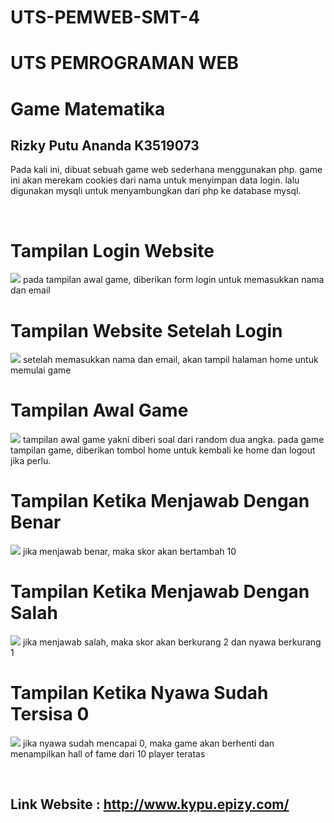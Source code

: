 # UTS-PEMWEB-SMT-4
# UTS PEMROGRAMAN WEB
# Game Matematika
## Rizky Putu Ananda K3519073

<p>
Pada kali ini, dibuat sebuah game web sederhana menggunakan php. game ini akan merekam cookies dari nama untuk menyimpan data login. lalu digunakan mysqli untuk menyambungkan dari php ke database mysql.
</p>
<br>

# **Tampilan Login Website**
![](images/login.png)
pada tampilan awal game, diberikan form login untuk memasukkan nama dan email

# **Tampilan Website Setelah Login**
![](images/home.png)
setelah memasukkan nama dan email, akan tampil halaman home untuk memulai game

# **Tampilan Awal Game**
![](images/soal.png)
tampilan awal game yakni diberi soal dari random dua angka. pada game tampilan game, diberikan tombol home untuk kembali ke home dan logout jika perlu.

# **Tampilan Ketika Menjawab Dengan Benar**
![](images/benar.png)
jika menjawab benar, maka skor akan bertambah 10

# **Tampilan Ketika Menjawab Dengan Salah**
![](images/salah.png)
jika menjawab salah, maka skor akan berkurang 2 dan nyawa berkurang 1

# **Tampilan Ketika Nyawa Sudah Tersisa 0**
![](images/ranking.png)
jika nyawa sudah mencapai 0, maka game akan berhenti dan menampilkan hall of fame dari 10 player teratas


<br>

## Link Website : http://www.kypu.epizy.com/
